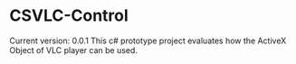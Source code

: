 # CSVLC-Control
Current version: 0.0.1
This c# prototype project evaluates how the ActiveX Object of VLC player can be used.
